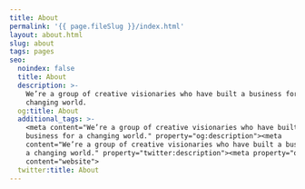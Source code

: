 ```yaml
---
title: About
permalink: '{{ page.fileSlug }}/index.html'
layout: about.html
slug: about
tags: pages
seo:
  noindex: false
  title: About
  description: >-
    We’re a group of creative visionaries who have built a business for a
    changing world.
  og:title: About
  additional_tags: >-
    <meta content="We’re a group of creative visionaries who have built a
    business for a changing world." property="og:description"><meta
    content="We’re a group of creative visionaries who have built a business for
    a changing world." property="twitter:description"><meta property="og:type"
    content="website">
  twitter:title: About
---
```



